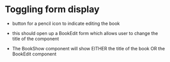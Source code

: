 # Toggling form display

- button for a pencil icon to indicate editing the book
- this should open up a BookEdit form which allows user to change the title of the component

- The BookShow component will show EITHER the title of the book OR the BookEdit component
